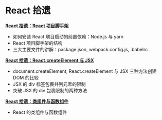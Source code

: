 # React 拾遗

**[React 拾遗：React 项目脚手架](https://gitee.com/TimmLee/React-Perls/tree/master/a000_scaffold)**

* 如何安装 React 项目启动的前置依赖：Node.js 与 yarn
* React 项目脚手架的结构
* 三大主要文件的讲解：package.json, webpack.config.js, .babelrc


**[React 拾遗：React.createElement 与 JSX](https://gitee.com/TimmLee/React-Perls/tree/master/a010_ReactDOM_render)**

* document.createElement, React.createElement 与 JSX 三种方法创建 DOM 的比较
* JSX 的 div 标签包裹并列元素的限制
* 突破 JSX 的 div 包裹限制的两种方法



**[React 拾遗：类组件与函数组件](https://gitee.com/TimmLee/React-Perls/tree/master/a020_class_function_component)**
* React 的类组件与函数组件
